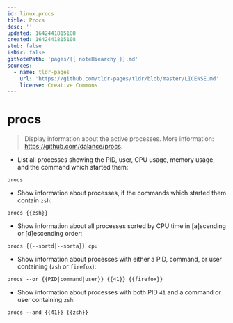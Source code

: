 ```yaml
---
id: linux.procs
title: Procs
desc: ''
updated: 1642441815108
created: 1642441815108
stub: false
isDir: false
gitNotePath: 'pages/{{ noteHiearchy }}.md'
sources:
  - name: tldr-pages
    url: 'https://github.com/tldr-pages/tldr/blob/master/LICENSE.md'
    license: Creative Commons
---
```

# procs

> Display information about the active processes.
> More information: <https://github.com/dalance/procs>.

- List all processes showing the PID, user, CPU usage, memory usage, and the command which started them:

`procs`

- Show information about processes, if the commands which started them contain `zsh`:

`procs {{zsh}}`

- Show information about all processes sorted by CPU time in [a]scending or [d]escending order:

`procs {{--sortd|--sorta}} cpu`

- Show information about processes with either a PID, command, or user containing (`zsh` or `firefox`):

`procs --or {{PID|command|user}} {{41}} {{firefox}}`

- Show information about processes with both PID `41` and a command or user containing `zsh`:

`procs --and {{41}} {{zsh}}`

